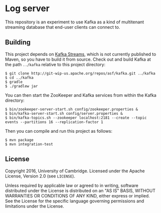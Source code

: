 Log server
==========

This repository is an experiment to use Kafka as a kind of multitenant streaming database that
end-user clients can connect to.

Building
--------

This project depends on
[Kafka Streams](https://cwiki.apache.org/confluence/display/KAFKA/KIP-28+-+Add+a+processor+client),
which is not currently published to Maven, so you have to build it from source. Check out and build
Kafka at the path `../kafka` relative to this project directory:

    $ git clone http://git-wip-us.apache.org/repos/asf/kafka.git ../kafka
    $ cd ../kafka
    $ gradle
    $ ./gradlew jar

You can then start the ZooKeeper and Kafka services from within the Kafka directory:

    $ bin/zookeeper-server-start.sh config/zookeeper.properties &
    $ bin/kafka-server-start.sh config/server.properties &
    $ bin/kafka-topics.sh --zookeeper localhost:2181 --create --topic events --partitions 16 --replication-factor 1

Then you can compile and run this project as follows:

    $ mvn package
    $ mvn integration-test

License
-------

Copyright 2016, University of Cambridge.
Licensed under the Apache License, Version 2.0 (see `LICENSE`).

Unless required by applicable law or agreed to in writing, software distributed under the License is
distributed on an "AS IS" BASIS, WITHOUT WARRANTIES OR CONDITIONS OF ANY KIND, either express or
implied. See the License for the specific language governing permissions and limitations under the
License.
